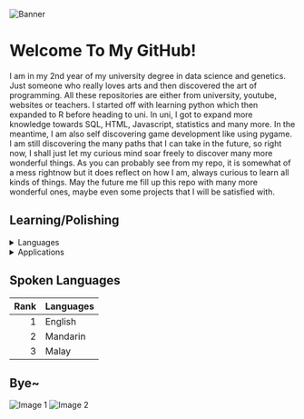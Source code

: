 ![Banner](https://media.giphy.com/media/gMirGc1JyjoyY/giphy.gif)

# Welcome To My GitHub! 

I am in my 2nd year of my university degree in data science and genetics. Just someone who really loves arts and then discovered the art of programming. All these repositories are either from university, youtube, websites or teachers. I started off with learning python which then expanded to R before heading to uni. In uni, I got to expand more knowledge towards SQL, HTML, Javascript, statistics and many more. In the meantime, I am also self discovering game development like using pygame. I am still discovering the many paths that I can take in the future, so right now, I shall just let my curious mind soar freely to discover many more wonderful things. As you can probably see from my repo, it is somewhat of a mess rightnow but it does reflect on how I am, always curious to learn all kinds of things. May the future me fill up this repo with many more wonderful ones, maybe even some projects that I will be satisfied with.

## Learning/Polishing

<details>
<summary>Languages</summary>

| Rank | Languages                                            |
|------|------------------------------------------------------|
| 1    | ![Python](https://img.icons8.com/dusk/64/python.png) Python |
| 2    | ![R Logo](https://img.icons8.com/dusk/64/registered-trademark.png) R     |
| 3    | ![HTML5](https://img.icons8.com/dusk/64/html-5.png) HTML       |
| 4    | ![CSS3](https://img.icons8.com/dusk/64/css3.png) CSS         |
| 5    | ![JavaScript](https://img.icons8.com/dusk/64/javascript-logo.png) JS |
| 6    | ![SQL](https://img.icons8.com/dusk/64/sql.png) SQL         |

</details>

<details>
<summary>Applications</summary>

| Index | Applications                                             |
|-------|----------------------------------------------------------|
| 1     | ![Visual Studio Code](https://img.icons8.com/dusk/64/visual-studio-code-2019.png) VScode      |
| 2     | ![Anaconda](https://img.icons8.com/dusk/64/anaconda.png) Anaconda       |
| 3     | ![SQLite](https://img.icons8.com/dusk/64/database.png) SQLiteStudio  |
| 4     | ![R Logo](https://img.icons8.com/dusk/64/registered-trademark.png) RStudio     |
| 5     | ![Ibis Paint X](https://img.icons8.com/dusk/64/ibis-paint-x.png) Ibis Paint X |
| 6     | Pycharm                                                  |
| 7     | Pyxel Edit                                               |

</details>



## Spoken Languages

| Rank | Languages |
|-----:|-----------|
|     1| English   |
|     2| Mandarin  |
|     3| Malay     |

## Bye~

![Image 1](https://media.giphy.com/media/ramBbsu5kGc8AJHd1h/giphy.gif)
![Image 2](https://media.giphy.com/media/2xu5zpSV3oqKcCSZ49/giphy.gif)
